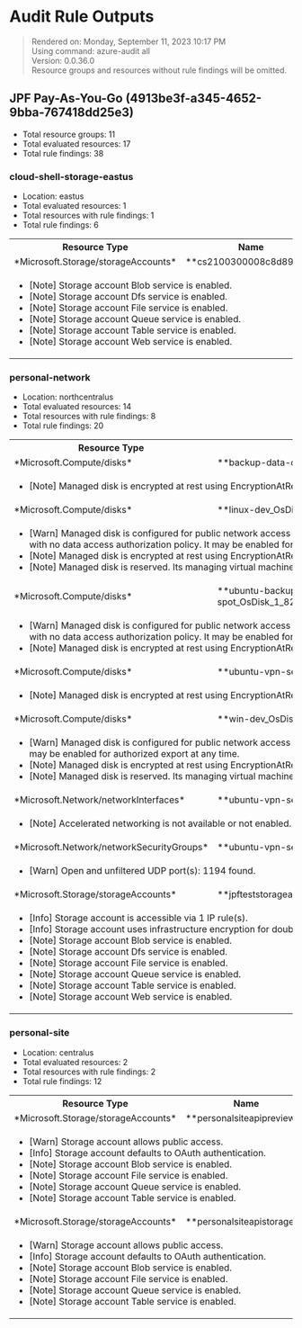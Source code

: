 # Audit Rule Outputs

> Rendered on: Monday, September 11, 2023 10:17 PM <br/>
> Using command: azure-audit all <br/>
> Version: 0.0.36.0 <br/>
> Resource groups and resources without rule findings will be omitted.

## JPF Pay-As-You-Go (4913be3f-a345-4652-9bba-767418dd25e3)

- Total resource groups: 11
- Total evaluated resources: 17
- Total rule findings: 38

### cloud-shell-storage-eastus

- Location: eastus
- Total evaluated resources: 1
- Total resources with rule findings: 1
- Total rule findings: 6

<table>
<tr>
<th>Resource Type</th>
<th>Name</th>
</tr>
<tr>
<td>*Microsoft.Storage/storageAccounts*</td>
<td>**cs2100300008c8d894b**</td>
</tr>
<tr><td colspan="2"><ul><li>[Note] Storage account Blob service is enabled.</li>
<li>[Note] Storage account Dfs service is enabled.</li>
<li>[Note] Storage account File service is enabled.</li>
<li>[Note] Storage account Queue service is enabled.</li>
<li>[Note] Storage account Table service is enabled.</li>
<li>[Note] Storage account Web service is enabled.</li>
</ul></td></tr>
</table>

### personal-network

- Location: northcentralus
- Total evaluated resources: 14
- Total resources with rule findings: 8
- Total rule findings: 20

<table>
<tr>
<th>Resource Type</th>
<th>Name</th>
</tr>
<tr>
<td>*Microsoft.Compute/disks*</td>
<td>**backup-data-disk**</td>
</tr>
<tr><td colspan="2"><ul><li>[Note] Managed disk is encrypted at rest using EncryptionAtRestWithPlatformKey.</li>
</ul></td></tr>
<tr>
<td>*Microsoft.Compute/disks*</td>
<td>**linux-dev_OsDisk**</td>
</tr>
<tr><td colspan="2"><ul><li>[Warn] Managed disk is configured for public network access and an allow all network access policy with no data access authorization policy. It may be enabled for export at anytime.</li>
<li>[Note] Managed disk is encrypted at rest using EncryptionAtRestWithPlatformKey.</li>
<li>[Note] Managed disk is reserved. Its managing virtual machine is currently deallocated.</li>
</ul></td></tr>
<tr>
<td>*Microsoft.Compute/disks*</td>
<td>**ubuntu-backup-server-spot_OsDisk_1_82ad58ea1b864609a678571faedee9b3**</td>
</tr>
<tr><td colspan="2"><ul><li>[Warn] Managed disk is configured for public network access and an allow all network access policy with no data access authorization policy. It may be enabled for export at anytime.</li>
<li>[Note] Managed disk is encrypted at rest using EncryptionAtRestWithPlatformKey.</li>
</ul></td></tr>
<tr>
<td>*Microsoft.Compute/disks*</td>
<td>**ubuntu-vpn-server-spot_OsDisk**</td>
</tr>
<tr><td colspan="2"><ul><li>[Note] Managed disk is encrypted at rest using EncryptionAtRestWithPlatformKey.</li>
</ul></td></tr>
<tr>
<td>*Microsoft.Compute/disks*</td>
<td>**win-dev_OsDisk**</td>
</tr>
<tr><td colspan="2"><ul><li>[Warn] Managed disk is configured for public network access using AAD authorization credentials. It may be enabled for authorized export at any time.</li>
<li>[Note] Managed disk is encrypted at rest using EncryptionAtRestWithPlatformKey.</li>
<li>[Note] Managed disk is reserved. Its managing virtual machine is currently deallocated.</li>
</ul></td></tr>
<tr>
<td>*Microsoft.Network/networkInterfaces*</td>
<td>**ubuntu-vpn-server-spot105**</td>
</tr>
<tr><td colspan="2"><ul><li>[Note] Accelerated networking is not available or not enabled.</li>
</ul></td></tr>
<tr>
<td>*Microsoft.Network/networkSecurityGroups*</td>
<td>**ubuntu-vpn-server-spot-nsg**</td>
</tr>
<tr><td colspan="2"><ul><li>[Warn] Open and unfiltered UDP port(s): 1194 found.</li>
</ul></td></tr>
<tr>
<td>*Microsoft.Storage/storageAccounts*</td>
<td>**jpfteststorageacct**</td>
</tr>
<tr><td colspan="2"><ul><li>[Info] Storage account is accessible via 1 IP rule(s).</li>
<li>[Info] Storage account uses infrastructure encryption for double encryption.</li>
<li>[Note] Storage account Blob service is enabled.</li>
<li>[Note] Storage account Dfs service is enabled.</li>
<li>[Note] Storage account File service is enabled.</li>
<li>[Note] Storage account Queue service is enabled.</li>
<li>[Note] Storage account Table service is enabled.</li>
<li>[Note] Storage account Web service is enabled.</li>
</ul></td></tr>
</table>

### personal-site

- Location: centralus
- Total evaluated resources: 2
- Total resources with rule findings: 2
- Total rule findings: 12

<table>
<tr>
<th>Resource Type</th>
<th>Name</th>
</tr>
<tr>
<td>*Microsoft.Storage/storageAccounts*</td>
<td>**personalsiteapipreview**</td>
</tr>
<tr><td colspan="2"><ul><li>[Warn] Storage account allows public access.</li>
<li>[Info] Storage account defaults to OAuth authentication.</li>
<li>[Note] Storage account Blob service is enabled.</li>
<li>[Note] Storage account File service is enabled.</li>
<li>[Note] Storage account Queue service is enabled.</li>
<li>[Note] Storage account Table service is enabled.</li>
</ul></td></tr>
<tr>
<td>*Microsoft.Storage/storageAccounts*</td>
<td>**personalsiteapistorage**</td>
</tr>
<tr><td colspan="2"><ul><li>[Warn] Storage account allows public access.</li>
<li>[Info] Storage account defaults to OAuth authentication.</li>
<li>[Note] Storage account Blob service is enabled.</li>
<li>[Note] Storage account File service is enabled.</li>
<li>[Note] Storage account Queue service is enabled.</li>
<li>[Note] Storage account Table service is enabled.</li>
</ul></td></tr>
</table>



